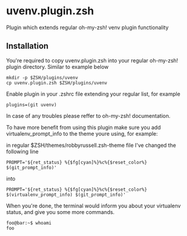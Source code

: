 # uvenv.plugin.zsh
Plugin which extends regular oh-my-zsh! venv plugin functionality

## Installation
You're required to copy uvenv.plugin.zsh into your regular oh-my-zsh! plugin directory. Similar to example below

```
mkdir -p $ZSH/plugins/uvenv
cp uvenv.plugin.zsh $ZSH/plugins/uvenv
```

Enable plugin in your .zshrc file extending your regular list, for example
```
plugins=(git uvenv)
```

In case of any troubles please reffer to oh-my-zsh! documentation.

To have more benefit from using this plugin make sure you add virtualenv_prompt_info to the theme youre using, for example:

in regular $ZSH/themes/robbyrussell.zsh-theme file I've changed the following line

```
PROMPT='${ret_status} %{$fg[cyan]%}%c%{$reset_color%} $(git_prompt_info)'
```
into
```
PROMPT='${ret_status} %{$fg[cyan]%}%c%{$reset_color%} $(virtualenv_prompt_info) $(git_prompt_info)'
```

When you're done, the terminal would inform you about your virtualenv status, and give you some more commands.

```console
foo@bar:~$ whoami
foo
```
